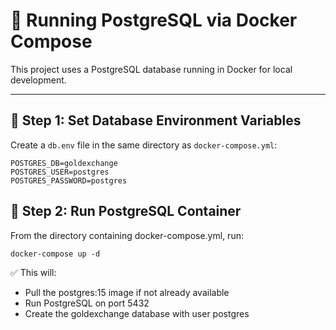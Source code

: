 # 🐘 Running PostgreSQL via Docker Compose

This project uses a PostgreSQL database running in Docker for local development.

---

## 🧾 Step 1: Set Database Environment Variables

Create a `db.env` file in the same directory as `docker-compose.yml`:

```env
POSTGRES_DB=goldexchange
POSTGRES_USER=postgres
POSTGRES_PASSWORD=postgres
```

## 🐳 Step 2: Run PostgreSQL Container

From the directory containing docker-compose.yml, run:

```shell
docker-compose up -d
```

✅ This will:

- Pull the postgres:15 image if not already available
- Run PostgreSQL on port 5432
- Create the goldexchange database with user postgres
